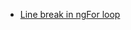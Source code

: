 * [Line break in ngFor loop](https://stackoverflow.com/questions/41941996/line-break-in-ngfor-loop)
